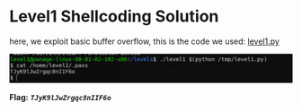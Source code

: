 # Level1 Shellcoding Solution

here, we exploit basic buffer overflow, this is the code we used: [level1.py](./scripts/level1/level1.py)

![image](./images/level1.png)

**Flag:** ***`TJyK9lJwZrgqc8nIIF6o`***
